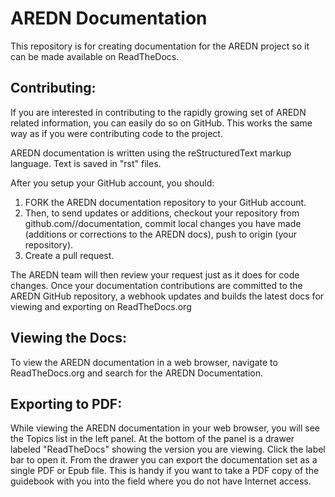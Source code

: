 # AREDN Documentation
This repository is for creating documentation for the AREDN project so it can be made available on ReadTheDocs.

## Contributing:
If you are interested in contributing to the rapidly growing set of AREDN related information, you can easily do so on GitHub. This works the same way as if you were contributing code to the project.

AREDN documentation is written using the reStructuredText markup language. Text is saved in "rst" files.

After you setup your GitHub account, you should:

1. FORK the AREDN documentation repository to your GitHub account.
2. Then, to send updates or additions, checkout your repository from github.com/<your account>/documentation, commit local changes you have made (additions or corrections to the AREDN docs), push to origin (your repository).
3. Create a pull request.

The AREDN team will then review your request just as it does for code changes. Once your documentation contributions are committed to the AREDN GitHub repository, a webhook updates and builds the latest docs for viewing and exporting on ReadTheDocs.org

## Viewing the Docs:
To view the AREDN documentation in a web browser, navigate to ReadTheDocs.org and search for the AREDN Documentation.

## Exporting to PDF:
While viewing the AREDN documentation in your web browser, you will see the Topics list in the left panel. At the bottom of the panel is a drawer labeled "ReadTheDocs" showing the version you are viewing. Click the label bar to open it. From the drawer you can export the documentation set as a single PDF or Epub file. This is handy if you want to take a PDF copy of the guidebook with you into the field where you do not have Internet access.
